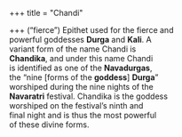 +++
title = "Chandi"

+++
(“fierce”) Epithet used for the fierce and  
powerful goddesses **Durga** and **Kali**. A  
variant form of the name Chandi is  
**Chandika**, and under this name Chandi  
is identified as one of the **Navadurgas**,  
the “nine [forms of the **goddess**] **Durga**”  
worshiped during the nine nights of the  
**Navaratri** festival. Chandika is the goddess  
worshiped on the festival’s ninth and  
final night and is thus the most powerful  
of these divine forms.